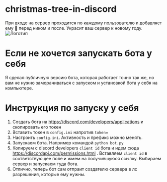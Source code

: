 # christmas-tree-in-discord
При входе на сервер проходится по каждому пользователю и добавляет ему 🎄 перед ником и после. Украсит ваш сервер к новому году.
![Логотип](https://media.discordapp.net/attachments/680742104187797606/789168605961912322/cristmas_tree_bot.png "Логотип")
# Если не хочется запускать бота у себя
Я сделал публичную версию бота, которая работает точно так же, но вам не нужно заморачиваться с запуском и установкой бота у себя на компьютере.
# Инструкция по запуску у себя
1. Создать бота на https://discord.com/developers/applications и скопировать его токен
2. Вставить токен в `config.ini` напротив `token=`
3. Настроить `config.ini`. Активность и префикс можно менять.
4. Запускаем бота. Например командой `python bot.py`
5. Копируем с discord developers `client id` бота и идем сюда https://discordapi.com/permissions.html . Вставляем `client id` в соответствующее поле и жмем на получившуюся ссылку. Выбираем сервер и запускаем туда бота.
6. Отлично, теперь бот сам отпраит создателю сервера в лс разрешения, которые ему нужны.